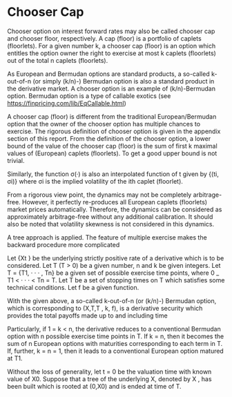 # Chooser Cap

Chooser option on interest forward rates may also be called chooser cap and chooser floor, respectively. A cap (floor) is a portfolio of caplets (floorlets). For a given number k, a chooser cap (floor) is an option which entitles the option owner the right to exercise at most k caplets (floorlets) out of the total n caplets (floorlets). 

As European and Bermudan options are standard products, a so-called k-out-of-n (or simply (k/n)-) Bermudan option is also a standard product in the derivative market. A chooser option is an example of (k/n)-Bermudan option. Bermudan option is a type of callable exotics (see https://finpricing.com/lib/EqCallable.html)

A chooser cap (floor) is different from the traditional European/Bermudan option that the owner of the chooser option has multiple chances to exercise. The rigorous definition of chooser option is given in the appendix section of this report. From the definition of the chooser option, a lower bound of the value of the chooser cap (floor) is the sum of first k maximal values of (European) caplets (floorlets). To get a good upper bound is not trivial.

Similarly, the function σ(·) is also an interpolated function of t given by {(ti, σi)} where σi is the implied volatility of the ith caplet (floorlet).

From a rigorous view point, the dynamics may not be completely arbitrage-free. However, it perfectly re-produces all European caplets (floorlets) market prices automatically. Therefore, the dynamics can be considered as approximately arbitrage-free without any additional calibration. It should also be noted that volatility skewness is not considered in this dynamics.

A tree approach is applied. The feature of multiple exercise makes the backward procedure more complicated

Let {Xt } be the underlying strictly positive rate of a derivative which is to be considered. Let T (T > 0) be a given number, n and k be given integers. Let T = {T1, · · · , Tn} be a given set of possible exercise time points, where 0 _ T1 < · · · < Tn = T. Let T be a set of stopping times on T which satisfies some technical conditions. Let f be a given function.

With the given above, a so-called k-out-of-n (or (k/n)-) Bermudan option, which is corresponding to (X,T,T , k, f), is a derivative security which provides the total payoffs made up to and including time 

Particularly, if 1 = k < n, the derivative reduces to a conventional Bermudan option with n possible exercise time points in T. If k = n, then it becomes the sum of n European options with maturities corresponding to each term in T. If, further, k = n = 1, then it leads to a conventional European option matured at T1.

Without the loss of generality, let t = 0 be the valuation time with known value of X0. Suppose that a tree of the underlying X, denoted by X , has been built which is rooted at (0,X0) and is ended at time of T.


